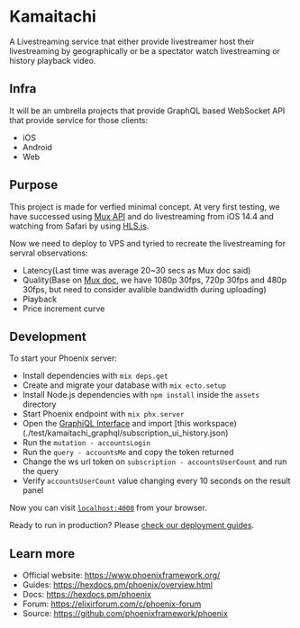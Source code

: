 # Kamaitachi
A Livestreaming service tnat either provide livestreamer host their livestreaming by geographically or be a spectator watch livestreaming or history playback video.

## Infra
It will be an umbrella projects that provide GraphQL based WebSocket API that provide service for those clients:
* iOS
* Android
* Web

## Purpose
This project is made for verfied minimal concept. At very first testing, we have successed using [Mux API](https://mux.com/) and do livestreaming from iOS 14.4 and watching from Safari by using [HLS.js](https://github.com/video-dev/hls.js/).

Now we need to deploy to VPS and tyried to recreate the livestreaming for servral observations:
* Latency(Last time was average 20~30 secs as Mux doc said)
* Quality(Base on [Mux doc](https://docs.mux.com/docs/configure-broadcast-software), we have 1080p 30fps, 720p 30fps and 480p 30fps, but need to consider avalible bandwidth during uploading)
* Playback
* Price increment curve

## Development

To start your Phoenix server:

  * Install dependencies with `mix deps.get`
  * Create and migrate your database with `mix ecto.setup`
  * Install Node.js dependencies with `npm install` inside the `assets` directory
  * Start Phoenix endpoint with `mix phx.server`
  * Open the [GraphiQL Interface](http://localhost:4000/v1/graphiql) and import [this workspace)(./test/kamaitachi_graphql/subscription_ui_history.json)
  * Run the `mutation - accountsLogin`
  * Run the `query - accountsMe` and copy the token returned
  * Change the ws url token on `subscription - accountsUserCount` and run the query
  * Verify `accountsUserCount` value changing every 10 seconds on the result panel

Now you can visit [`localhost:4000`](http://localhost:4000) from your browser.

Ready to run in production? Please [check our deployment guides](https://hexdocs.pm/phoenix/deployment.html).

## Learn more

  * Official website: https://www.phoenixframework.org/
  * Guides: https://hexdocs.pm/phoenix/overview.html
  * Docs: https://hexdocs.pm/phoenix
  * Forum: https://elixirforum.com/c/phoenix-forum
  * Source: https://github.com/phoenixframework/phoenix
